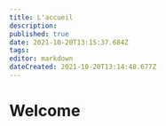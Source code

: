 ```yaml
---
title: L'accueil
description: 
published: true
date: 2021-10-20T13:15:37.684Z
tags: 
editor: markdown
dateCreated: 2021-10-20T13:14:48.677Z
---
```


# Welcome
